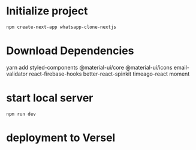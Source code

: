 # Initialize project

    npm create-next-app whatsapp-clone-nextjs

# Download Dependencies

yarn add styled-components @material-ui/core @material-ui/icons email-validator react-firebase-hooks better-react-spinkit timeago-react moment

# start local server

    npm run dev

# deployment to Versel
